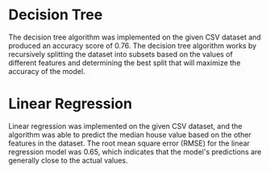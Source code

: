 # Decision Tree

The decision tree algorithm was implemented on the given CSV dataset and produced an accuracy score of 0.76. The decision tree algorithm works by recursively splitting the dataset into subsets based on the values of different features and determining the best split that will maximize the accuracy of the model. 

# Linear Regression

Linear regression was implemented on the given CSV dataset, and the algorithm was able to predict the median house value based on the other features in the dataset. The root mean square error (RMSE) for the linear regression model was 0.65, which indicates that the model's predictions are generally close to the actual values.
